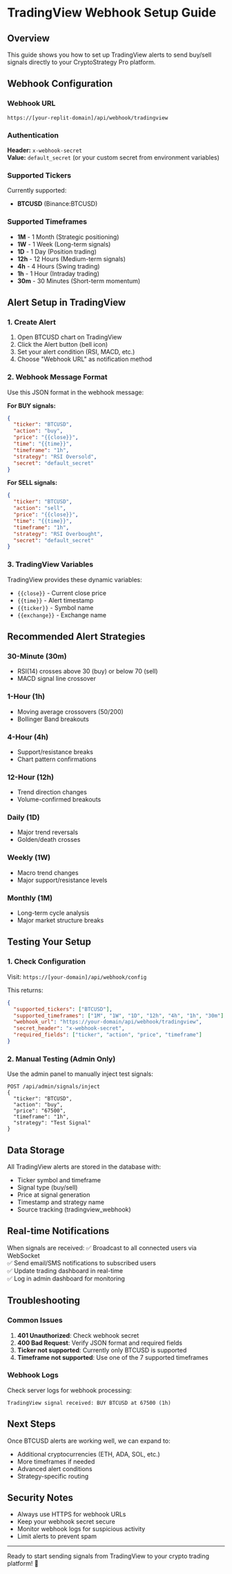 # TradingView Webhook Setup Guide

## Overview
This guide shows you how to set up TradingView alerts to send buy/sell signals directly to your CryptoStrategy Pro platform.

## Webhook Configuration

### Webhook URL
```
https://[your-replit-domain]/api/webhook/tradingview
```

### Authentication
**Header:** `x-webhook-secret`  
**Value:** `default_secret` (or your custom secret from environment variables)

### Supported Tickers
Currently supported:
- **BTCUSD** (Binance:BTCUSD)

### Supported Timeframes
- **1M** - 1 Month (Strategic positioning)
- **1W** - 1 Week (Long-term signals)  
- **1D** - 1 Day (Position trading)
- **12h** - 12 Hours (Medium-term signals)
- **4h** - 4 Hours (Swing trading)
- **1h** - 1 Hour (Intraday trading)
- **30m** - 30 Minutes (Short-term momentum)

## Alert Setup in TradingView

### 1. Create Alert
1. Open BTCUSD chart on TradingView
2. Click the Alert button (bell icon)
3. Set your alert condition (RSI, MACD, etc.)
4. Choose "Webhook URL" as notification method

### 2. Webhook Message Format
Use this JSON format in the webhook message:

**For BUY signals:**
```json
{
  "ticker": "BTCUSD",
  "action": "buy",
  "price": "{{close}}",
  "time": "{{time}}",
  "timeframe": "1h",
  "strategy": "RSI Oversold",
  "secret": "default_secret"
}
```

**For SELL signals:**
```json
{
  "ticker": "BTCUSD", 
  "action": "sell",
  "price": "{{close}}",
  "time": "{{time}}",
  "timeframe": "1h",
  "strategy": "RSI Overbought",
  "secret": "default_secret"
}
```

### 3. TradingView Variables
TradingView provides these dynamic variables:
- `{{close}}` - Current close price
- `{{time}}` - Alert timestamp
- `{{ticker}}` - Symbol name
- `{{exchange}}` - Exchange name

## Recommended Alert Strategies

### 30-Minute (30m)
- RSI(14) crosses above 30 (buy) or below 70 (sell)
- MACD signal line crossover

### 1-Hour (1h)
- Moving average crossovers (50/200)
- Bollinger Band breakouts

### 4-Hour (4h)
- Support/resistance breaks
- Chart pattern confirmations

### 12-Hour (12h)
- Trend direction changes
- Volume-confirmed breakouts

### Daily (1D)
- Major trend reversals
- Golden/death crosses

### Weekly (1W)
- Macro trend changes
- Major support/resistance levels

### Monthly (1M)
- Long-term cycle analysis
- Major market structure breaks

## Testing Your Setup

### 1. Check Configuration
Visit: `https://[your-domain]/api/webhook/config`

This returns:
```json
{
  "supported_tickers": ["BTCUSD"],
  "supported_timeframes": ["1M", "1W", "1D", "12h", "4h", "1h", "30m"],
  "webhook_url": "https://your-domain/api/webhook/tradingview",
  "secret_header": "x-webhook-secret",
  "required_fields": ["ticker", "action", "price", "timeframe"]
}
```

### 2. Manual Testing (Admin Only)
Use the admin panel to manually inject test signals:
```
POST /api/admin/signals/inject
{
  "ticker": "BTCUSD",
  "action": "buy",
  "price": "67500",
  "timeframe": "1h",
  "strategy": "Test Signal"
}
```

## Data Storage
All TradingView alerts are stored in the database with:
- Ticker symbol and timeframe
- Signal type (buy/sell) 
- Price at signal generation
- Timestamp and strategy name
- Source tracking (tradingview_webhook)

## Real-time Notifications
When signals are received:
✅ Broadcast to all connected users via WebSocket  
✅ Send email/SMS notifications to subscribed users  
✅ Update trading dashboard in real-time  
✅ Log in admin dashboard for monitoring  

## Troubleshooting

### Common Issues
1. **401 Unauthorized**: Check webhook secret
2. **400 Bad Request**: Verify JSON format and required fields
3. **Ticker not supported**: Currently only BTCUSD is supported
4. **Timeframe not supported**: Use one of the 7 supported timeframes

### Webhook Logs
Check server logs for webhook processing:
```
TradingView signal received: BUY BTCUSD at 67500 (1h)
```

## Next Steps
Once BTCUSD alerts are working well, we can expand to:
- Additional cryptocurrencies (ETH, ADA, SOL, etc.)
- More timeframes if needed
- Advanced alert conditions
- Strategy-specific routing

## Security Notes
- Always use HTTPS for webhook URLs
- Keep your webhook secret secure
- Monitor webhook logs for suspicious activity
- Limit alerts to prevent spam

---

Ready to start sending signals from TradingView to your crypto trading platform! 🚀